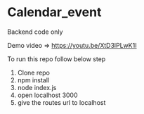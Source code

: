 # Calendar_event
Backend code only

Demo video  => https://youtu.be/XtD3lPLwK1I

To run this repo follow below step
1. Clone repo
2. npm install
3. node index.js
4. open localhost 3000
5. give the routes url to localhost 

